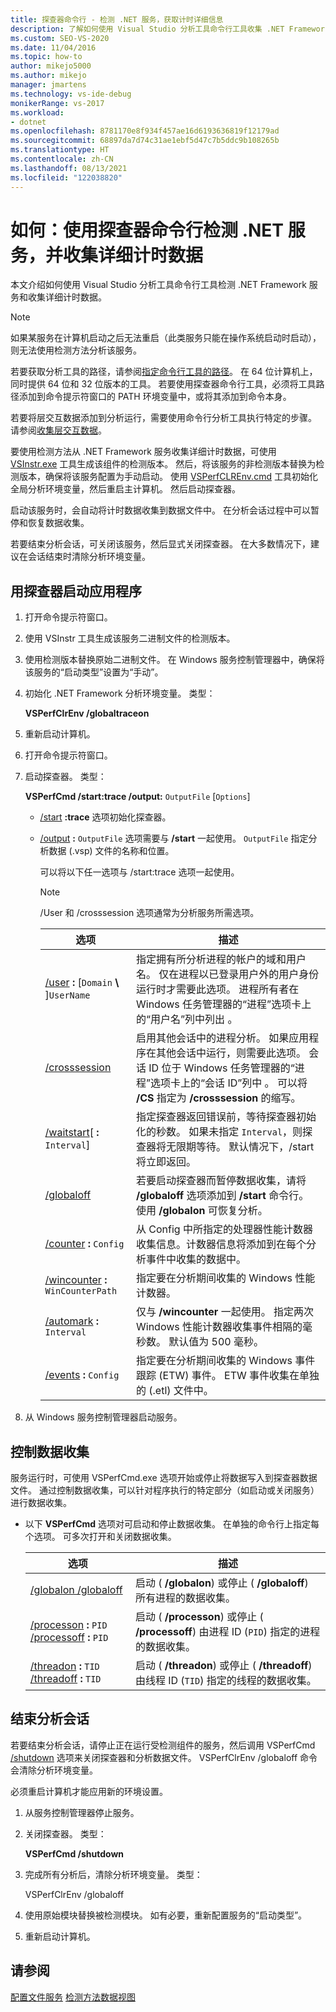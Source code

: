 ```yaml
---
title: 探查器命令行 - 检测 .NET 服务，获取计时详细信息
description: 了解如何使用 Visual Studio 分析工具命令行工具收集 .NET Framework 服务的详细计时数据。
ms.custom: SEO-VS-2020
ms.date: 11/04/2016
ms.topic: how-to
author: mikejo5000
ms.author: mikejo
manager: jmartens
ms.technology: vs-ide-debug
monikerRange: vs-2017
ms.workload:
- dotnet
ms.openlocfilehash: 8781170e8f934f457ae16d6193636819f12179ad
ms.sourcegitcommit: 68897da7d74c31ae1ebf5d47c7b5ddc9b108265b
ms.translationtype: HT
ms.contentlocale: zh-CN
ms.lasthandoff: 08/13/2021
ms.locfileid: "122038820"
---
```

# <a name="how-to-instrument-a-net-service-and-collect-detailed-timing-data-by-using-the-profiler-command-line"></a>如何：使用探查器命令行检测 .NET 服务，并收集详细计时数据

本文介绍如何使用 Visual Studio 分析工具命令行工具检测 .NET Framework 服务和收集详细计时数据。

> [!NOTE]
> 如果某服务在计算机启动之后无法重启（此类服务只能在操作系统启动时启动），则无法使用检测方法分析该服务。
>
> 若要获取分析工具的路径，请参阅[指定命令行工具的路径](../profiling/specifying-the-path-to-profiling-tools-command-line-tools.md)。 在 64 位计算机上，同时提供 64 位和 32 位版本的工具。 若要使用探查器命令行工具，必须将工具路径添加到命令提示符窗口的 PATH 环境变量中，或将其添加到命令本身。
>
> 若要将层交互数据添加到分析运行，需要使用命令行分析工具执行特定的步骤。 请参阅[收集层交互数据](../profiling/adding-tier-interaction-data-from-the-command-line.md)。

要使用检测方法从 .NET Framework 服务收集详细计时数据，可使用 [VSInstr.exe](../profiling/vsinstr.md) 工具生成该组件的检测版本。 然后，将该服务的非检测版本替换为检测版本，确保将该服务配置为手动启动。 使用 [VSPerfCLREnv.cmd](../profiling/vsperfclrenv.md) 工具初始化全局分析环境变量，然后重启主计算机。 然后启动探查器。

启动该服务时，会自动将计时数据收集到数据文件中。 在分析会话过程中可以暂停和恢复数据收集。

若要结束分析会话，可关闭该服务，然后显式关闭探查器。 在大多数情况下，建议在会话结束时清除分析环境变量。

## <a name="start-the-application-with-the-profiler"></a>用探查器启动应用程序

1. 打开命令提示符窗口。

2. 使用 VSInstr 工具生成该服务二进制文件的检测版本。

3. 使用检测版本替换原始二进制文件。 在 Windows 服务控制管理器中，确保将该服务的“启动类型”设置为“手动”。

4. 初始化 .NET Framework 分析环境变量。 类型：

     **VSPerfClrEnv /globaltraceon**

5. 重新启动计算机。

6. 打开命令提示符窗口。

7. 启动探查器。 类型：

     **VSPerfCmd /start:trace /output:** `OutputFile` [`Options`]

   - [/start](../profiling/start.md) **:trace** 选项初始化探查器。

   - [/output](../profiling/output.md) **:** `OutputFile` 选项需要与 **/start** 一起使用。 `OutputFile` 指定分析数据 (.vsp) 文件的名称和位置。

     可以将以下任一选项与 /start:trace 选项一起使用。

     > [!NOTE]
     > /User 和 /crosssession 选项通常为分析服务所需选项。

     | 选项 | 描述 |
     | - | - |
     | [/user](../profiling/user-vsperfcmd.md) **:** [`Domain` **\\** ]`UserName` | 指定拥有所分析进程的帐户的域和用户名。 仅在进程以已登录用户外的用户身份运行时才需要此选项。 进程所有者在 Windows 任务管理器的“进程”选项卡上的“用户名”列中列出   。 |
     | [/crosssession](../profiling/crosssession.md) | 启用其他会话中的进程分析。 如果应用程序在其他会话中运行，则需要此选项。 会话 ID 位于 Windows 任务管理器的“进程”选项卡上的“会话 ID”列中 。 可以将 **/CS** 指定为 **/crosssession** 的缩写。 |
     | [/waitstart](../profiling/waitstart.md)[ **:** `Interval`] | 指定探查器返回错误前，等待探查器初始化的秒数。 如果未指定 `Interval`，则探查器将无限期等待。 默认情况下，/start 将立即返回。 |
     | [/globaloff](../profiling/globalon-and-globaloff.md) | 若要启动探查器而暂停数据收集，请将 **/globaloff** 选项添加到 **/start** 命令行。 使用 **/globalon** 可恢复分析。 |
     | [/counter](../profiling/counter.md) **:** `Config` | 从 Config 中所指定的处理器性能计数器收集信息。计数器信息将添加到在每个分析事件中收集的数据中。 |
     | [/wincounter](../profiling/wincounter.md) **:** `WinCounterPath` | 指定要在分析期间收集的 Windows 性能计数器。 |
     | [/automark](../profiling/automark.md) **:** `Interval` | 仅与 **/wincounter** 一起使用。 指定两次 Windows 性能计数器收集事件相隔的毫秒数。 默认值为 500 毫秒。 |
     | [/events](../profiling/events-vsperfcmd.md) **:** `Config` | 指定要在分析期间收集的 Windows 事件跟踪 (ETW) 事件。 ETW 事件收集在单独的 (.etl) 文件中。 |

8. 从 Windows 服务控制管理器启动服务。

## <a name="control-data-collection"></a>控制数据收集

服务运行时，可使用 VSPerfCmd.exe 选项开始或停止将数据写入到探查器数据文件。 通过控制数据收集，可以针对程序执行的特定部分（如启动或关闭服务）进行数据收集。

- 以下 **VSPerfCmd** 选项对可启动和停止数据收集。 在单独的命令行上指定每个选项。 可多次打开和关闭数据收集。

    |选项|描述|
    |------------|-----------------|
    |[/globalon /globaloff](../profiling/globalon-and-globaloff.md)|启动 ( **/globalon**) 或停止 ( **/globaloff**) 所有进程的数据收集。|
    |[/processon](../profiling/processon-and-processoff.md) **:** `PID` [/processoff](../profiling/processon-and-processoff.md) **:** `PID`|启动 ( **/processon**) 或停止 ( **/processoff**) 由进程 ID (`PID`) 指定的进程的数据收集。|
    |[/threadon](../profiling/threadon-and-threadoff.md) **:** `TID` [/threadoff](../profiling/threadon-and-threadoff.md) **:** `TID`|启动 ( **/threadon**) 或停止 ( **/threadoff**) 由线程 ID (`TID`) 指定的线程的数据收集。|

## <a name="end-the-profiling-session"></a>结束分析会话

若要结束分析会话，请停止正在运行受检测组件的服务，然后调用 VSPerfCmd [/shutdown](../profiling/shutdown.md) 选项来关闭探查器和分析数据文件。 VSPerfClrEnv /globaloff 命令会清除分析环境变量。

必须重启计算机才能应用新的环境设置。

1. 从服务控制管理器停止服务。

2. 关闭探查器。 类型：

     **VSPerfCmd /shutdown**

3. 完成所有分析后，清除分析环境变量。 类型：

     VSPerfClrEnv /globaloff

4. 使用原始模块替换被检测模块。 如有必要，重新配置服务的“启动类型”。

5. 重新启动计算机。

## <a name="see-also"></a>请参阅

[配置文件服务](../profiling/command-line-profiling-of-services.md)
[检测方法数据视图](../profiling/instrumentation-method-data-views.md)
